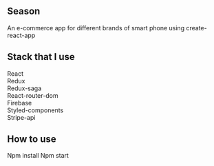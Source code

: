## Season

An e-commerce app for different brands of smart phone using create-react-app

## Stack that I use
React  
Redux  
Redux-saga  
React-router-dom  
Firebase  
Styled-components  
Stripe-api

## How to use
Npm install
Npm start
